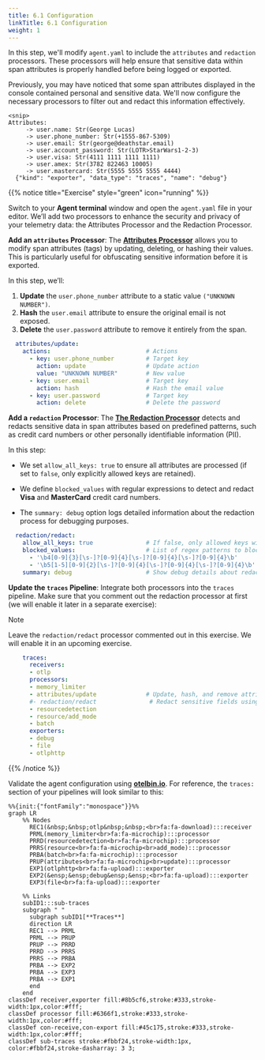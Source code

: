 ```yaml
---
title: 6.1 Configuration
linkTitle: 6.1 Configuration
weight: 1
---
```


In this step, we'll modify `agent.yaml` to include the `attributes` and `redaction` processors. These processors will help ensure that sensitive data within span attributes is properly handled before being logged or exported.

Previously, you may have noticed that some span attributes displayed in the console contained personal and sensitive data. We'll now configure the necessary processors to filter out and redact this information effectively.

```text
<snip>
Attributes:
     -> user.name: Str(George Lucas)
     -> user.phone_number: Str(+1555-867-5309)
     -> user.email: Str(george@deathstar.email)
     -> user.account_password: Str(LOTR>StarWars1-2-3)
     -> user.visa: Str(4111 1111 1111 1111)
     -> user.amex: Str(3782 822463 10005)
     -> user.mastercard: Str(5555 5555 5555 4444)
  {"kind": "exporter", "data_type": "traces", "name": "debug"}
```

{{% notice title="Exercise" style="green" icon="running" %}}

Switch to your **Agent terminal** window and open the `agent.yaml` file in your editor. We’ll add two processors to enhance the security and privacy of your telemetry data: the Attributes Processor and the Redaction Processor.

**Add an `attributes` Processor**: The [**Attributes Processor**](https://github.com/open-telemetry/opentelemetry-collector-contrib/tree/main/processor/attributesprocessor) allows you to modify span attributes (tags) by updating, deleting, or hashing their values. This is particularly useful for obfuscating sensitive information before it is exported.

In this step, we’ll:

1. **Update** the `user.phone_number` attribute to a static value `("UNKNOWN NUMBER")`.
2. **Hash** the `user.email` attribute to ensure the original email is not exposed.
3. **Delete** the `user.password` attribute to remove it entirely from the span.

```yaml
  attributes/update:
    actions:                           # Actions
      - key: user.phone_number         # Target key
        action: update                 # Update action
        value: "UNKNOWN NUMBER"        # New value
      - key: user.email                # Target key
        action: hash                   # Hash the email value
      - key: user.password             # Target key
        action: delete                 # Delete the password
  ```

**Add a `redaction` Processor**: The [**The Redaction Processor**](https://github.com/open-telemetry/opentelemetry-collector-contrib/tree/main/processor/redactionprocessor) detects and redacts sensitive data in span attributes based on predefined patterns, such as credit card numbers or other personally identifiable information (PII).

In this step:

- We set `allow_all_keys: true` to ensure all attributes are processed (if set to `false`, only explicitly allowed keys are retained).

- We define `blocked_values` with regular expressions to detect and redact **Visa** and **MasterCard** credit card numbers.

- The `summary: debug` option logs detailed information about the redaction process for debugging purposes.

```yaml
  redaction/redact:
    allow_all_keys: true               # If false, only allowed keys will be retained
    blocked_values:                    # List of regex patterns to block
      - '\b4[0-9]{3}[\s-]?[0-9]{4}[\s-]?[0-9]{4}[\s-]?[0-9]{4}\b'       # Visa
      - '\b5[1-5][0-9]{2}[\s-]?[0-9]{4}[\s-]?[0-9]{4}[\s-]?[0-9]{4}\b'  # MasterCard
    summary: debug                     # Show debug details about redaction
```

**Update the `traces` Pipeline**: Integrate both processors into the `traces` pipeline. Make sure that you comment out the redaction processor at first (we will enable it later in a separate exercise):

> [!NOTE]
> Leave the `redaction/redact` processor commented out in this exercise. We will enable it in an upcoming exercise.

```yaml
    traces:
      receivers:
      - otlp
      processors:
      - memory_limiter
      - attributes/update              # Update, hash, and remove attributes
      #- redaction/redact               # Redact sensitive fields using regex
      - resourcedetection
      - resource/add_mode
      - batch
      exporters:
      - debug
      - file
      - otlphttp
```

{{% /notice %}}

Validate the agent configuration using **[otelbin.io](https://www.otelbin.io/)**. For reference, the `traces:` section of your pipelines will look similar to this:

```mermaid
%%{init:{"fontFamily":"monospace"}}%%
graph LR
    %% Nodes
      REC1(&nbsp;&nbsp;otlp&nbsp;&nbsp;<br>fa:fa-download):::receiver
      PRML(memory_limiter<br>fa:fa-microchip):::processor
      PRRD(resourcedetection<br>fa:fa-microchip):::processor
      PRRS(resource<br>fa:fa-microchip<br>add_mode):::processor
      PRBA(batch<br>fa:fa-microchip):::processor
      PRUP(attributes<br>fa:fa-microchip<br>update):::processor
      EXP1(otlphttp<br>fa:fa-upload):::exporter
      EXP2(&ensp;&ensp;debug&ensp;&ensp;<br>fa:fa-upload):::exporter
      EXP3(file<br>fa:fa-upload):::exporter

    %% Links
    subID1:::sub-traces
    subgraph " "
      subgraph subID1[**Traces**]
      direction LR
      REC1 --> PRML
      PRML --> PRUP
      PRUP --> PRRD
      PRRD --> PRRS
      PRRS --> PRBA
      PRBA --> EXP2
      PRBA --> EXP3
      PRBA --> EXP1
      end
    end
classDef receiver,exporter fill:#8b5cf6,stroke:#333,stroke-width:1px,color:#fff;
classDef processor fill:#6366f1,stroke:#333,stroke-width:1px,color:#fff;
classDef con-receive,con-export fill:#45c175,stroke:#333,stroke-width:1px,color:#fff;
classDef sub-traces stroke:#fbbf24,stroke-width:1px, color:#fbbf24,stroke-dasharray: 3 3;
```
